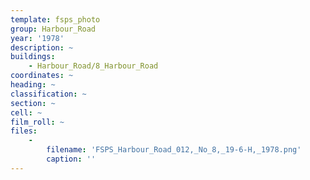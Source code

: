 ```yaml
---
template: fsps_photo
group: Harbour_Road
year: '1978'
description: ~
buildings:
    - Harbour_Road/8_Harbour_Road
coordinates: ~
heading: ~
classification: ~
section: ~
cell: ~
film_roll: ~
files:
    -
        filename: 'FSPS_Harbour_Road_012,_No_8,_19-6-H,_1978.png'
        caption: ''
---
```

